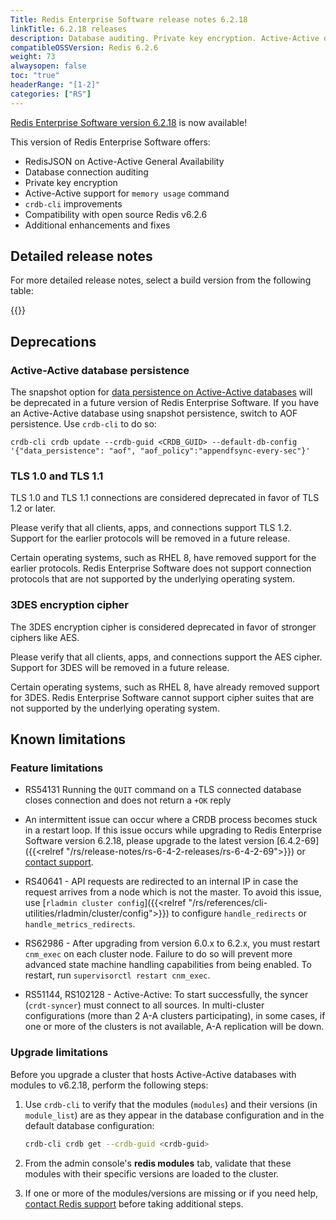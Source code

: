```yaml
---
Title: Redis Enterprise Software release notes 6.2.18
linkTitle: 6.2.18 releases
description: Database auditing. Private key encryption. Active-Active database support for MEMORY USAGE command.
compatibleOSSVersion: Redis 6.2.6
weight: 73
alwaysopen: false
toc: "true"
headerRange: "[1-2]"
categories: ["RS"]
---
```


[Redis Enterprise Software version 6.2.18](https://redislabs.com/redis-enterprise-software/download-center/software/) is now available! 

This version of Redis Enterprise Software offers:

- RedisJSON on Active-Active General Availability 
- Database connection auditing
- Private key encryption
- Active-Active support for `memory usage` command
- `crdb-cli` improvements
- Compatibility with open source Redis v6.2.6
- Additional enhancements and fixes

## Detailed release notes

For more detailed release notes, select a build version from the following table:

{{<table-children columnNames="Version&nbsp;(Release&nbsp;date)&nbsp;,Major changes,OSS&nbsp;Redis compatibility" columnSources="LinkTitle,Description,compatibleOSSVersion" enableLinks="LinkTitle">}}

## Deprecations

### Active-Active database persistence

The snapshot option for [data persistence on Active-Active databases](https://docs.redis.com/latest/rs/databases/active-active/manage/#data-persistence) will be deprecated in a future version of Redis Enterprise Software. If you have an Active-Active database using snapshot persistence, switch to AOF persistence. Use `crdb-cli` to do so:
```text
crdb-cli crdb update --crdb-guid <CRDB_GUID> --default-db-config '{"data_persistence": "aof", "aof_policy":"appendfsync-every-sec"}'
```

### TLS 1.0 and TLS 1.1 

TLS 1.0 and TLS 1.1 connections are considered deprecated in favor of TLS 1.2 or later.  

Please verify that all clients, apps, and connections support TLS 1.2.  Support for the earlier protocols will be removed in a future release.

Certain operating systems, such as RHEL 8, have removed support for the earlier protocols. Redis Enterprise Software does not support connection protocols that are not supported by the underlying operating system.

### 3DES encryption cipher

The 3DES encryption cipher is considered deprecated in favor of stronger ciphers like AES.

Please verify that all clients, apps, and connections support the AES cipher. Support for 3DES will be removed in a future release.

Certain operating systems, such as RHEL 8, have already removed support for 3DES. Redis Enterprise Software cannot support cipher suites that are not supported by the underlying operating system.

## Known limitations
    
### Feature limitations

- RS54131 Running the `QUIT` command on a TLS connected database closes connection and does not return a `+OK` reply

- An intermittent issue can occur where a CRDB process becomes stuck in a restart loop. If this issue occurs while upgrading to Redis Enterprise Software version 6.2.18, please upgrade to the latest version [6.4.2-69]({{<relref "/rs/release-notes/rs-6-4-2-releases/rs-6-4-2-69">}}) or [contact support](https://redis.com/company/support/).

- RS40641 - API requests are redirected to an internal IP in case the request arrives from a node which is not the master. To avoid this issue, use [`rladmin cluster config`]({{<relref "/rs/references/cli-utilities/rladmin/cluster/config">}}) to configure `handle_redirects` or `handle_metrics_redirects`.

- RS62986 - After upgrading from version 6.0.x to 6.2.x, you must restart `cnm_exec` on each cluster node. Failure to do so will prevent more advanced state machine handling capabilities from being enabled. To restart, run `supervisorctl restart cnm_exec`.

- RS51144, RS102128 - Active-Active: To start successfully, the syncer (`crdt-syncer`) must connect to all sources. In multi-cluster configurations (more than 2 A-A clusters participating), in some cases, if one or more of the clusters is not available, A-A replication will be down.

### Upgrade limitations

Before you upgrade a cluster that hosts Active-Active databases with modules to v6.2.18, perform the following steps:

1. Use `crdb-cli` to verify that the modules (`modules`) and their versions (in `module_list`) are as they appear in the database configuration and in the default database configuration:

    ```sh
    crdb-cli crdb get --crdb-guid <crdb-guid>
    ```

1. From the admin console's **redis modules** tab, validate that these modules with their specific versions are loaded to the cluster.

1. If one or more of the modules/versions are missing or if you need help, [contact Redis support](https://redis.com/company/support/) before taking additional steps.
